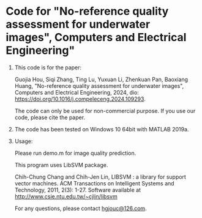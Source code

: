 # Code for "No-reference quality assessment for underwater images", Computers and Electrical Engineering"

1. This code is for the paper: 

    Guojia Hou, Siqi Zhang, Ting Lu, Yuxuan Li, Zhenkuan Pan, Baoxiang Huang, "No-reference quality assessment for underwater images", Computers and Electrical Engineering, 2024, dio: https://doi.org/10.1016/j.compeleceng.2024.109293.

    The code can only be used for non-commercial purpose. If you use our code, please cite the paper.

2. The code has been tested on Windows 10 64bit with MATLAB 2019a. 

3. Usage:

    Please run demo.m for image quality prediction.

    This program uses LibSVM package.

    Chih-Chung Chang and Chih-Jen Lin, LIBSVM : a library for support vector machines. 
    ACM Transactions on Intelligent Systems and Technology, 2011, 2(3): 1-27.
    Software available at http://www.csie.ntu.edu.tw/~cjlin/libsvm

    For any questions, please contact hgjouc@126.com.
